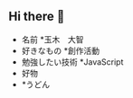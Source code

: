 ## Hi there 👋

<!--
**dyechang256/dyechang256** is a ✨ _special_ ✨ repository because its `README.md` (this file) appears on your GitHub profile.

Here are some ideas to get you started:

- 🔭 I’m currently working on ...
- 🌱 I’m currently learning ...
- 👯 I’m looking to collaborate on ...
- 🤔 I’m looking for help with ...
- 💬 Ask me about ...
- 📫 How to reach me: ...
- 😄 Pronouns: ...
- ⚡ Fun fact: ...
-->

* 名前
  *玉木　大智
* 好きなもの
  *創作活動
* 勉強したい技術
  *JavaScript
* 好物
* *うどん